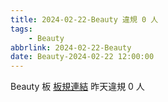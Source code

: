 ```yaml
---
title: 2024-02-22-Beauty 違規 0 人
tags:
    - Beauty
abbrlink: 2024-02-22-Beauty
date: Beauty-2024-02-22 12:00:00
---
```

Beauty 板 [板規連結](https://www.ptt.cc/bbs/Beauty/M.1630069980.A.84B.html)
昨天違規 0 人
